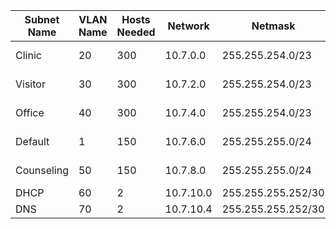 | Subnet Name | VLAN Name | Hosts Needed | Network   | Netmask            | Usable Range          | Gateway Address |
| ----------- | --------- | ------------ | --------- | ------------------ | --------------------- | --------------- |
| Clinic      | 20        | 300          | 10.7.0.0  | 255.255.254.0/23   | 10.7.0.1-10.7.0.1.254 | 10.7.0.1        |
| Visitor     | 30        | 300          | 10.7.2.0  | 255.255.254.0/23   | 10.7.2.1 - 10.7.3.254 | 10.7.2.1        |
| Office      | 40        | 300          | 10.7.4.0  | 255.255.254.0/23   | 10.7.4.1 - 10.7.5.254 | 10.7.4.1        |
| Default     | 1         | 150          | 10.7.6.0  | 255.255.255.0/24   | 10.7.6.1- 10.7.7.254  | 10.7.6.1        |
| Counseling  | 50        | 150          | 10.7.8.0  | 255.255.255.0/24   | 10.7.8.1-10.7.9.254   | 10.7.8.1        |
| DHCP        | 60        | 2            | 10.7.10.0 | 255.255.255.252/30 | 10.7.10.1-2           | 10.7.10.1       |
| DNS         | 70        | 2            | 10.7.10.4 | 255.255.255.252/30 | 10.7.10.5-6           | 10.7.10.5       |



